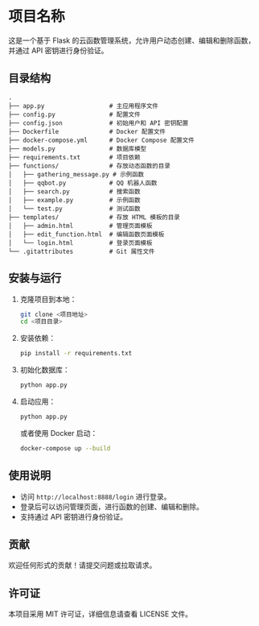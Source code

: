 # 项目名称

这是一个基于 Flask 的云函数管理系统，允许用户动态创建、编辑和删除函数，并通过 API 密钥进行身份验证。

## 目录结构

```
.
├── app.py                  # 主应用程序文件
├── config.py               # 配置文件
├── config.json             # 初始用户和 API 密钥配置
├── Dockerfile              # Docker 配置文件
├── docker-compose.yml      # Docker Compose 配置文件
├── models.py               # 数据库模型
├── requirements.txt        # 项目依赖
├── functions/              # 存放动态函数的目录
│   ├── gathering_message.py # 示例函数
│   ├── qqbot.py            # QQ 机器人函数
│   ├── search.py           # 搜索函数
│   ├── example.py          # 示例函数
│   └── test.py             # 测试函数
├── templates/              # 存放 HTML 模板的目录
│   ├── admin.html          # 管理页面模板
│   ├── edit_function.html  # 编辑函数页面模板
│   └── login.html          # 登录页面模板
└── .gitattributes          # Git 属性文件
```

## 安装与运行

1. 克隆项目到本地：

   ```bash
   git clone <项目地址>
   cd <项目目录>
   ```

2. 安装依赖：

   ```bash
   pip install -r requirements.txt
   ```

3. 初始化数据库：

   ```bash
   python app.py
   ```

4. 启动应用：

   ```bash
   python app.py
   ```

   或者使用 Docker 启动：

   ```bash
   docker-compose up --build
   ```

## 使用说明

- 访问 `http://localhost:8888/login` 进行登录。
- 登录后可以访问管理页面，进行函数的创建、编辑和删除。
- 支持通过 API 密钥进行身份验证。

## 贡献

欢迎任何形式的贡献！请提交问题或拉取请求。

## 许可证

本项目采用 MIT 许可证，详细信息请查看 LICENSE 文件。
